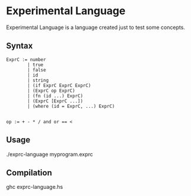 # Experimental Language

Experimental Language is a language created just to test some concepts.

Syntax
------

    ExprC := number
            | true
            | false
            | id
            | string
            | (if ExprC ExprC ExprC)
            | (ExprC op ExprC)
            | (fn (id ...) ExprC)
            | (ExprC [ExprC ...])
            | (where (id = ExprC, ...) ExprC)


    op := + - * / and or == <

Usage
-----

./exprc-language myprogram.exprc

Compilation
-----------

ghc exprc-language.hs
